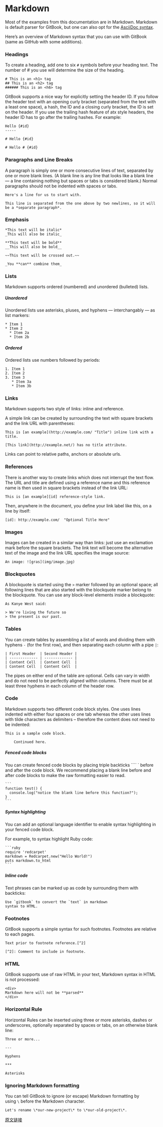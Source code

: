 # Markdown

Most of the examples from this documentation are in Markdown. Markdown is default parser for GitBook, but one can also opt for the [AsciiDoc syntax](http://toolchain.gitbook.com/syntax/asciidoc.html).

Here’s an overview of Markdown syntax that you can use with GitBook (same as GitHub with some additions).

### Headings

To create a heading, add one to six `#` symbols before your heading text. The number of # you use will determine the size of the heading.

```
# This is an <h1> tag
## This is an <h2> tag
###### This is an <h6> tag

```

GitBook supports a nice way for explicitly setting the header ID. If you follow the header text with an opening curly bracket (separated from the text with a least one space), a hash, the ID and a closing curly bracket, the ID is set on the header. If you use the trailing hash feature of atx style headers, the header ID has to go after the trailing hashes. For example:

```
Hello {#id}
-----

# Hello {#id}

# Hello # {#id}

```

### Paragraphs and Line Breaks

A paragraph is simply one or more consecutive lines of text, separated by one or more blank lines. (A blank line is any line that looks like a blank line — a line containing nothing but spaces or tabs is considered blank.) Normal paragraphs should not be indented with spaces or tabs.

```
Here's a line for us to start with.

This line is separated from the one above by two newlines, so it will be a *separate paragraph*.

```

### Emphasis

```
*This text will be italic*
_This will also be italic_

**This text will be bold**
__This will also be bold__

~~This text will be crossed out.~~

_You **can** combine them_

```

### Lists

Markdown supports ordered (numbered) and unordered (bulleted) lists.

##### Unordered

Unordered lists use asterisks, pluses, and hyphens — interchangably — as list markers:

```
* Item 1
* Item 2
  * Item 2a
  * Item 2b

```

##### Ordered

Ordered lists use numbers followed by periods:

```
1. Item 1
2. Item 2
3. Item 3
   * Item 3a
   * Item 3b

```

### Links

Markdown supports two style of links: inline and reference.

A simple link can be created by surrounding the text with square brackets and the link URL with parentheses:

```
This is [an example](http://example.com/ "Title") inline link with a title.

[This link](http://example.net/) has no title attribute.

```

Links can point to relative paths, anchors or absolute urls.

### References

There is another way to create links which does not interrupt the text flow. The URL and title are defined using a reference name and this reference name is then used in square brackets instead of the link URL:

```
This is [an example][id] reference-style link.

```

Then, anywhere in the document, you define your link label like this, on a line by itself:

```
[id]: http://example.com/  "Optional Title Here"

```

### Images

Images can be created in a similar way than links: just use an exclamation mark before the square brackets. The link text will become the alternative text of the image and the link URL specifies the image source:

```
An image: ![gras](img/image.jpg)

```

### Blockquotes

A blockquote is started using the `>` marker followed by an optional space; all following lines that are also started with the blockquote marker belong to the blockquote. You can use any block-level elements inside a blockquote:

```
As Kanye West said:

> We're living the future so
> the present is our past.

```

### Tables

You can create tables by assembling a list of words and dividing them with hyphens `-` (for the first row), and then separating each column with a pipe `|`:

```
| First Header  | Second Header |
| ------------- | ------------- |
| Content Cell  | Content Cell  |
| Content Cell  | Content Cell  |

```

The pipes on either end of the table are optional. Cells can vary in width and do not need to be perfectly aligned within columns. There must be at least three hyphens in each column of the header row.

### Code

Markdown supports two different code block styles. One uses lines indented with either four spaces or one tab whereas the other uses lines with tilde characters as delimiters – therefore the content does not need to be indented:

```
This is a sample code block.

    Continued here.

```

##### Fenced code blocks

You can create fenced code blocks by placing triple backticks ```` ` before and after the code block. We recommend placing a blank line before and after code blocks to make the raw formatting easier to read.

```
​```
function test() {
  console.log("notice the blank line before this function?");
}
​```

```

##### Syntax highlighting

You can add an optional language identifier to enable syntax highlighting in your fenced code block.

For example, to syntax highlight Ruby code:

```
​```ruby
require 'redcarpet'
markdown = Redcarpet.new("Hello World!")
puts markdown.to_html
​```

```

##### Inline code

Text phrases can be marked up as code by surrounding them with backticks:

```
Use `gitbook` to convert the `text` in markdown
syntax to HTML.

```

### Footnotes

GitBook supports a simple syntax for such footnotes. Footnotes are relative to each pages.

```
Text prior to footnote reference.[^2]

[^2]: Comment to include in footnote.

```

### HTML

GitBook supports use of raw HTML in your text, Markdown syntax in HTML is not processed:

```
<div>
Markdown here will not be **parsed**
</div>

```

### Horizontal Rule

Horizontal Rules can be inserted using three or more asterisks, dashes or underscores, optionally separated by spaces or tabs, on an otherwise blank line:

```
Three or more...

---

Hyphens

***

Asterisks

```

### Ignoring Markdown formatting

You can tell GitBook to ignore (or escape) Markdown formatting by using `\` before the Markdown character.

```
Let's rename \*our-new-project\* to \*our-old-project\*.
```


[原文链接](http://toolchain.gitbook.com/syntax/markdown.html)